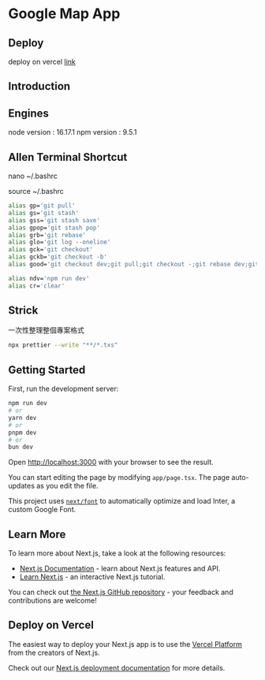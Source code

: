 # Google Map App

## Deploy

deploy on vercel [link](https://google-map-app-lilac.vercel.app/)

## Introduction

## Engines

node version : 16.17.1
npm version : 9.5.1

## Allen Terminal Shortcut

nano ~/.bashrc

source ~/.bashrc

```bash
alias gp='git pull'
alias gs='git stash'
alias gss='git stash save'
alias gpop='git stash pop'
alias grb='git rebase'
alias glo='git log --oneline'
alias gck='git checkout'
alias gckb='git checkout -b'
alias good='git checkout dev;git pull;git checkout -;git rebase dev;git push'

alias ndv='npm run dev'
alias cr='clear'
```

## Strick

一次性整理整個專案格式

```bash
npx prettier --write "**/*.txs"
```

## Getting Started

First, run the development server:

```bash
npm run dev
# or
yarn dev
# or
pnpm dev
# or
bun dev
```

Open [http://localhost:3000](http://localhost:3000) with your browser to see the result.

You can start editing the page by modifying `app/page.tsx`. The page auto-updates as you edit the file.

This project uses [`next/font`](https://nextjs.org/docs/basic-features/font-optimization) to automatically optimize and load Inter, a custom Google Font.

## Learn More

To learn more about Next.js, take a look at the following resources:

- [Next.js Documentation](https://nextjs.org/docs) - learn about Next.js features and API.
- [Learn Next.js](https://nextjs.org/learn) - an interactive Next.js tutorial.

You can check out [the Next.js GitHub repository](https://github.com/vercel/next.js/) - your feedback and contributions are welcome!

## Deploy on Vercel

The easiest way to deploy your Next.js app is to use the [Vercel Platform](https://vercel.com/new?utm_medium=default-template&filter=next.js&utm_source=create-next-app&utm_campaign=create-next-app-readme) from the creators of Next.js.

Check out our [Next.js deployment documentation](https://nextjs.org/docs/deployment) for more details.
